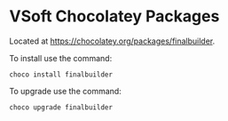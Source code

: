 # VSoft Chocolatey Packages

Located at https://chocolatey.org/packages/finalbuilder. 

To install use the command:

```
choco install finalbuilder
```

To upgrade use the command:

```
choco upgrade finalbuilder
